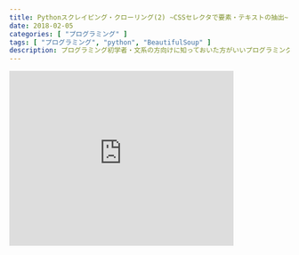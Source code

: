 ```yaml
---
title: Pythonスクレイピング・クローリング(2) ~CSSセレクタで要素・テキストの抽出~
date: 2018-02-05
categories: [ "プログラミング" ]
tags: [ "プログラミング", "python", "BeautifulSoup" ]
description: プログラミング初学者・文系の方向けに知っておいた方がいいプログラミング知識を扱います。今回は前回の続きで、CSSセレクタを用いた要素・テキストの抽出を行います。
---
```



<iframe width="80%" height="315" src="https://www.youtube.com/embed/2yatQH-zcTw" frameborder="0" allow="autoplay; encrypted-media" allowfullscreen></iframe>